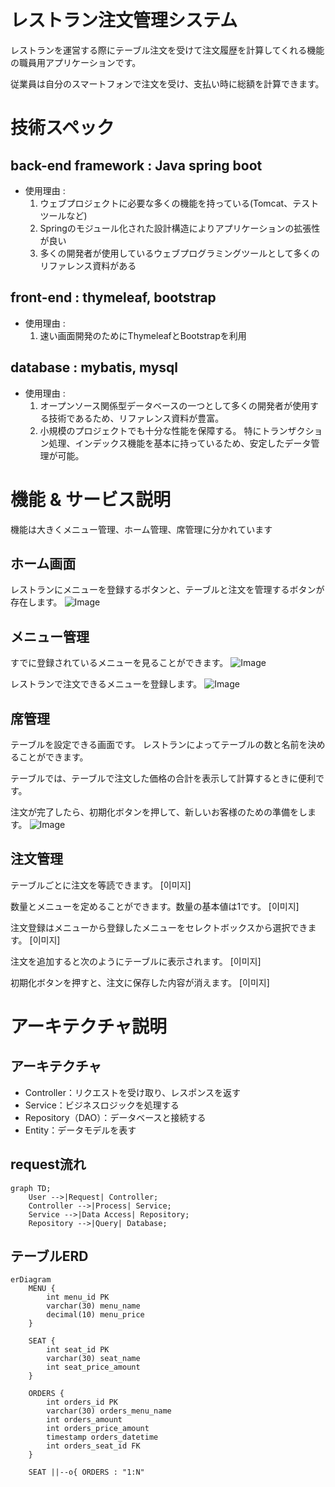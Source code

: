 # レストラン注文管理システム
レストランを運営する際にテーブル注文を受けて注文履歴を計算してくれる機能の職員用アプリケーションです。

従業員は自分のスマートフォンで注文を受け、支払い時に総額を計算できます。

# 技術スペック
## back-end framework : Java spring boot
- 使用理由 : 
  1. ウェブプロジェクトに必要な多くの機能を持っている(Tomcat、テストツールなど)
  2. Springのモジュール化された設計構造によりアプリケーションの拡張性が良い
  3. 多くの開発者が使用しているウェブプログラミングツールとして多くのリファレンス資料がある

## front-end : thymeleaf, bootstrap
- 使用理由 :　
  1. 速い画面開発のためにThymeleafとBootstrapを利用

## database : mybatis, mysql
- 使用理由 : 
  1. オープンソース関係型データベースの一つとして多くの開発者が使用する技術であるため、リファレンス資料が豊富。
  2. 小規模のプロジェクトでも十分な性能を保障する。 特にトランザクション処理、インデックス機能を基本に持っているため、安定したデータ管理が可能。

# 機能 & サービス説明
機能は大きくメニュー管理、ホーム管理、席管理に分かれています

## ホーム画面
レストランにメニューを登録するボタンと、テーブルと注文を管理するボタンが存在します。
![Image](https://github.com/user-attachments/assets/f72d288e-9b73-4edd-8bab-2b3c18e1ba50)

## メニュー管理
すでに登録されているメニューを見ることができます。
![Image](https://github.com/user-attachments/assets/b8a98be7-084f-40e5-9e3f-a7ff0e6fa8e5)

レストランで注文できるメニューを登録します。
![Image](https://github.com/user-attachments/assets/7c5e7918-335c-4c63-bd36-fb3a05ce5582)

## 席管理
テーブルを設定できる画面です。 レストランによってテーブルの数と名前を決めることができます。

テーブルでは、テーブルで注文した価格の合計を表示して計算するときに便利です。

注文が完了したら、初期化ボタンを押して、新しいお客様のための準備をします。
![Image](https://github.com/user-attachments/assets/c55168bf-43d7-411c-826a-e3ec343c46ea)

## 注文管理
テーブルごとに注文を等読できます。
[이미지]

数量とメニューを定めることができます。数量の基本値は1です。
[이미지]

注文登録はメニューから登録したメニューをセレクトボックスから選択できます。
[이미지]

注文を追加すると次のようにテーブルに表示されます。
[이미지]

初期化ボタンを押すと、注文に保存した内容が消えます。
[이미지]

# アーキテクチャ説明


## アーキテクチャ
- Controller：リクエストを受け取り、レスポンスを返す
- Service：ビジネスロジックを処理する
- Repository（DAO）：データベースと接続する
- Entity：データモデルを表す

## request流れ
```mermaid
graph TD;
    User -->|Request| Controller;
    Controller -->|Process| Service;
    Service -->|Data Access| Repository;
    Repository -->|Query| Database;
```

## テーブルERD
```mermaid
erDiagram
    MENU {
        int menu_id PK
        varchar(30) menu_name
        decimal(10) menu_price
    }
    
    SEAT {
        int seat_id PK
        varchar(30) seat_name
        int seat_price_amount
    }
    
    ORDERS {
        int orders_id PK
        varchar(30) orders_menu_name
        int orders_amount
        int orders_price_amount
        timestamp orders_datetime
        int orders_seat_id FK
    }

    SEAT ||--o{ ORDERS : "1:N"
```







